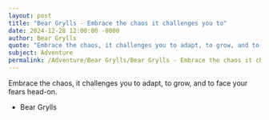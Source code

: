 ```yaml
---
layout: post
title: "Bear Grylls - Embrace the chaos it challenges you to"
date: 2024-12-28 12:00:00 -0000
author: Bear Grylls
quote: "Embrace the chaos, it challenges you to adapt, to grow, and to face your fears head-on."
subject: Adventure
permalink: /Adventure/Bear Grylls/Bear Grylls - Embrace the chaos it challenges you to
---
```


Embrace the chaos, it challenges you to adapt, to grow, and to face your fears head-on.

- Bear Grylls
